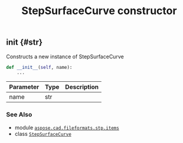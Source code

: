 ﻿---
title: StepSurfaceCurve constructor
second_title: Aspose.CAD for Python via .NET API References
description: 
type: docs
weight: 10
url: /aspose.cad.fileformats.stp.items/stepsurfacecurve/__init__/
is_root: false
---

## __init__ {#str}

Constructs a new instance of StepSurfaceCurve



```python
def __init__(self, name):
    ...
```


| Parameter | Type | Description |
| :- | :- | :- |
| name | str |  |



### See Also
* module [`aspose.cad.fileformats.stp.items`](../../)
* class [`StepSurfaceCurve`](/cad/python-net/aspose.cad.fileformats.stp.items/stepsurfacecurve)
